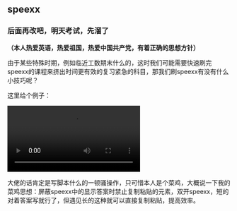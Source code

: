 ## speexx

### **后面再改吧，明天考试，先溜了**

**（本人热爱英语，热爱祖国，热爱中国共产党，有着正确的思想方针）**

由于某些特殊时期，例如临近工数期末什么的，这时我们可能需要快速刷完speexx的课程来挤出时间更有效的复习紧急的科目，那我们刷speexx有没有什么小技巧呢？

这里给个例子：

<video src="视频/speexx.mp4"></video>

大佬的话肯定是写脚本什么的一顿骚操作，只可惜本人是个菜鸡，大概说一下我的菜鸡思想：屏蔽speexx中的显示答案时禁止复制粘贴的元素，双开speexx，短的对着答案写就行了，但遇见长的这种就可以直接复制粘贴，提高效率。
